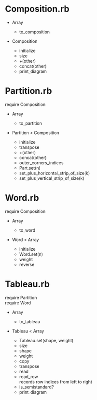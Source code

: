 # Composition.rb
* Array
	* to_composition

* Composition
	* initialize
	* size
	* +(other)
	* concat(other)
	* print_diagram

# Partition.rb
require Composition

* Array
	* to_partition

* Partition < Composition
	* initialize
	* transpose
	* +(other)
	* concat(other)
	* outer_corners_indices
	* Part.set(n)
	* set_plus_horizontal_strip_of_size(k)
	* set_plus_vertical_strip_of_size(k)

# Word.rb
require Composition

* Array
	* to_word

* Word < Array
	* initialize
	* Word.set(n)
	* weight
	* reverse

# Tableau.rb
require Partition  
require Word

* Array
	* to_tableau

* Tableau < Array
	* Tableau.set(shape, weight)
	* size
	* shape
	* weight
	* copy
	* transpose
	* read
	* read_row  
records row indices from left to right
	* is_semistandard?
	* print_diagram




